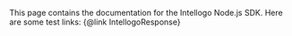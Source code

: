 This page contains the documentation for the Intellogo Node.js SDK.
Here are some test links: {@link IntellogoResponse}

